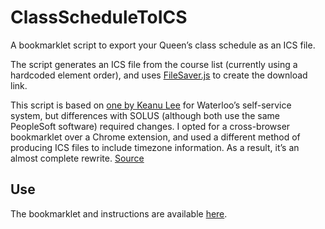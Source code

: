 # ClassScheduleToICS

A bookmarklet script to export your Queen’s class schedule as an ICS file.

The script generates an ICS file from the course list (currently using a
hardcoded element order), and uses [FileSaver.js][1] to create the download link.

This script is based on [one by Keanu Lee][2] for Waterloo’s self-service
system, but differences with SOLUS (although both use the same PeopleSoft software) 
required changes. I opted for a cross-browser bookmarklet over a Chrome
extension, and used a different method of producing ICS files to include
timezone information. As a result, it’s an almost complete rewrite. [Source][3] 

[1]: https://github.com/eligrey/FileSaver.js/
[2]: https://github.com/keanulee/ClassScheduleToICS
[3]: https://github.com/theoceanwalker/ClassScheduleToICS


## Use
The bookmarklet and instructions are available [here](http://blog.whither.ca/export-solus-course-calendar/).

